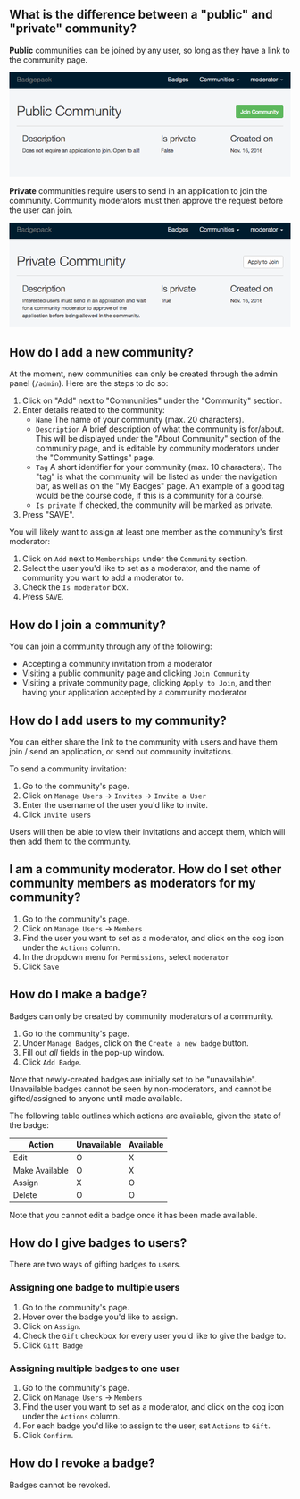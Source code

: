 ## What is the difference between a "public" and "private" community?
**Public** communities can be joined by any user, so long as they have a link to the community page.

![](../images/public_community.png)

**Private** communities require users to send in an application to join the community. Community moderators must then approve the request before the user can join.

![](../images/private_community.png)

## How do I add a new community?
At the moment, new communities can only be created through the admin panel (`/admin`). Here are the steps to do so:

1. Click on "Add" next to "Communities" under the "Community" section.
2. Enter details related to the community:
    * `Name` The name of your community (max. 20 characters).
    * `Description` A brief description of what the community is for/about. This will be displayed under the "About Community" section of the community page, and is editable by community moderators under the "Community Settings" page.
    * `Tag` A short identifier for your community (max. 10 characters). The "tag" is what the community will be listed as under the navigation bar, as well as on the "My Badges" page. An example of a good tag would be the course code, if this is a community for a course.
    * `Is private` If checked, the community will be marked as private.
3. Press "SAVE".

You will likely want to assign at least one member as the community's first moderator: 

1. Click on `Add` next to `Memberships` under the `Community` section. 
2. Select the user you'd like to set as a moderator, and the name of community you want to add a moderator to. 
3. Check the `Is moderator` box.
4. Press `SAVE`.

## How do I join a community?
You can join a community through any of the following:
* Accepting a community invitation from a moderator
* Visiting a public community page and clicking `Join Community`
* Visiting a private community page, clicking `Apply to Join`, and then having your application accepted by a community moderator

## How do I add users to my community?

You can either share the link to the community with users and have them join / send an application, or send out community invitations.

To send a community invitation:

1. Go to the community's page.
2. Click on `Manage Users` -> `Invites` -> `Invite a User`
3. Enter the username of the user you'd like to invite.
4. Click `Invite users`

Users will then be able to view their invitations and accept them, which will then add them to the community.

## I am a community moderator. How do I set other community members as moderators for my community?

1. Go to the community's page.
2. Click on `Manage Users` -> `Members`
3. Find the user you want to set as a moderator, and click on the cog icon under the `Actions` column.
4. In the dropdown menu for `Permissions`, select `moderator`
5. Click `Save`

## How do I make a badge?
Badges can only be created by community moderators of a community.

1. Go to the community's page.
2. Under `Manage Badges`, click on the `Create a new badge` button.
3. Fill out _all_ fields in the pop-up window.
4. Click `Add Badge`.

Note that newly-created badges are initially set to be "unavailable". Unavailable badges cannot be seen by non-moderators, and cannot be gifted/assigned to anyone until made available. 

The following table outlines which actions are available, given the state of the badge:

Action | Unavailable | Available
--- | --- | ---
Edit | O | X
Make Available | O | X
Assign | X | O
Delete | O | O

Note that you cannot edit a badge once it has been made available.

## How do I give badges to users?

There are two ways of gifting badges to users.

### Assigning one badge to multiple users

1. Go to the community's page.
2. Hover over the badge you'd like to assign.
3. Click on `Assign`.
4. Check the `Gift` checkbox for every user you'd like to give the badge to.
5. Click `Gift Badge`

### Assigning multiple badges to one user

1. Go to the community's page.
2. Click on `Manage Users` -> `Members`
3. Find the user you want to set as a moderator, and click on the cog icon under the `Actions` column.
4. For each badge you'd like to assign to the user, set `Actions` to `Gift`.
5. Click `Confirm`.

## How do I revoke a badge?
Badges cannot be revoked.
